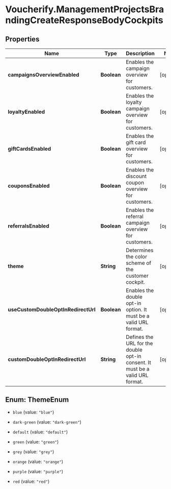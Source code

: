 # Voucherify.ManagementProjectsBrandingCreateResponseBodyCockpits

## Properties

Name | Type | Description | Notes
------------ | ------------- | ------------- | -------------
**campaignsOverviewEnabled** | **Boolean** | Enables the campaign overview for customers. | [optional] 
**loyaltyEnabled** | **Boolean** | Enables the loyalty campaign overview for customers. | [optional] 
**giftCardsEnabled** | **Boolean** | Enables the gift card overview for customers. | [optional] 
**couponsEnabled** | **Boolean** | Enables the discount coupon overview for customers. | [optional] 
**referralsEnabled** | **Boolean** | Enables the referral campaign overview for customers. | [optional] 
**theme** | **String** | Determines the color scheme of the customer cockpit. | [optional] 
**useCustomDoubleOptInRedirectUrl** | **Boolean** | Enables the double opt-in option. It must be a valid URL format. | [optional] 
**customDoubleOptInRedirectUrl** | **String** | Defines the URL for the double opt-in consent. It must be a valid URL format. | [optional] 



## Enum: ThemeEnum


* `blue` (value: `"blue"`)

* `dark-green` (value: `"dark-green"`)

* `default` (value: `"default"`)

* `green` (value: `"green"`)

* `grey` (value: `"grey"`)

* `orange` (value: `"orange"`)

* `purple` (value: `"purple"`)

* `red` (value: `"red"`)




